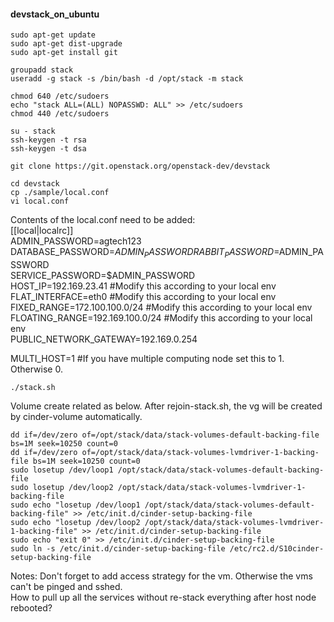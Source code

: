 #### devstack_on_ubuntu
```
sudo apt-get update
sudo apt-get dist-upgrade
sudo apt-get install git

groupadd stack
useradd -g stack -s /bin/bash -d /opt/stack -m stack

chmod 640 /etc/sudoers
echo "stack ALL=(ALL) NOPASSWD: ALL" >> /etc/sudoers
chmod 440 /etc/sudoers

su - stack
ssh-keygen -t rsa
ssh-keygen -t dsa

git clone https://git.openstack.org/openstack-dev/devstack

cd devstack
cp ./sample/local.conf
vi local.conf
```

Contents of the local.conf need to be added:   
[[local|localrc]]   
ADMIN_PASSWORD=agtech123   
DATABASE_PASSWORD=$ADMIN_PASSWORD   
RABBIT_PASSWORD=$ADMIN_PASSWORD   
SERVICE_PASSWORD=$ADMIN_PASSWORD   
HOST_IP=192.169.23.41 #Modify this according to your local env   
FLAT_INTERFACE=eth0 #Modify this according to your local env   
FIXED_RANGE=172.100.100.0/24 #Modify this according to your local env   
FLOATING_RANGE=192.169.100.0/24 #Modify this according to your local env   
PUBLIC_NETWORK_GATEWAY=192.169.0.254   

MULTI_HOST=1 #If you have multiple computing node set this to 1. Otherwise 0.   

```
./stack.sh
```
Volume create related as below. After rejoin-stack.sh, the vg will be created by cinder-volume automatically.
```
dd if=/dev/zero of=/opt/stack/data/stack-volumes-default-backing-file bs=1M seek=10250 count=0
dd if=/dev/zero of=/opt/stack/data/stack-volumes-lvmdriver-1-backing-file bs=1M seek=10250 count=0
sudo losetup /dev/loop1 /opt/stack/data/stack-volumes-default-backing-file
sudo losetup /dev/loop2 /opt/stack/data/stack-volumes-lvmdriver-1-backing-file
sudo echo "losetup /dev/loop1 /opt/stack/data/stack-volumes-default-backing-file" >> /etc/init.d/cinder-setup-backing-file
sudo echo "losetup /dev/loop2 /opt/stack/data/stack-volumes-lvmdriver-1-backing-file" >> /etc/init.d/cinder-setup-backing-file
sudo echo "exit 0" >> /etc/init.d/cinder-setup-backing-file
sudo ln -s /etc/init.d/cinder-setup-backing-file /etc/rc2.d/S10cinder-setup-backing-file
```
Notes:
Don't forget to add access strategy for the vm. Otherwise the vms can't be pinged and sshed.   
How to pull up all the services without re-stack everything after host node rebooted?   
